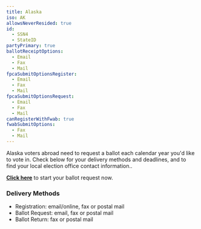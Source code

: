 ```yaml
---
title: Alaska
iso: AK
allowsNeverResided: true
id:
  - SSN4
  - StateID
partyPrimary: true
ballotReceiptOptions:
  - Email
  - Fax
  - Mail
fpcaSubmitOptionsRegister:
  - Email
  - Fax
  - Mail
fpcaSubmitOptionsRequest:
  - Email
  - Fax
  - Mail
canRegisterWithFwab: true
fwabSubmitOptions:
  - Fax
  - Mail
---
```

Alaska voters abroad need to request a ballot each calendar year you'd like to vote in. Check below for your delivery methods and deadlines, and to find your local election office contact information..  

[**Click here**](https://www.votefromabroad.org) to start your ballot request now.

### Delivery Methods

* Registration: email/online, fax or postal mail
* Ballot Request: email, fax or postal mail
* Ballot Return: fax or postal mail
